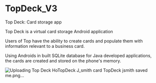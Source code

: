 # TopDeck_V3
Top Deck: Card storage app

Top Deck is a virtual card storage Android application

Users of Top have the ability to create cards and populate them with information relevant to a business card.

Using Androids in built SQLite database for Java developed applications, the cards are created and stored on the phone's memory.

![Uploading Top Deck Ho![TopDeck J_smith card](https://github.com/Muse070/TopDeck_V3/assets/31840231/ed7b6d99-70e9-482c-9860-fde1a25dc579)
![TopDeck jsmith saved](https://github.com/Muse070/TopDeck_V3/assets/31840231/49c903ff-ea5b-425c-80e5-79907d69ec80)
me.png…]()
